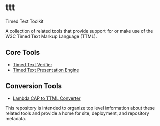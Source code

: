 # ttt
Timed Text Toolkit

A collection of related tools that provide support for or make use of the W3C Timed Text Markup Language (TTML).

## Core Tools

- [Timed Text Verifier](https://github.com/skynavga/ttv)
- [Timed Text Presentation Engine](https://github.com/skynavga/ttpe)

## Conversion Tools

- [Lambda CAP to TTML Converter](https://github.com/skynavga/cap2tt)

This repository is intended to organize top level information about these related tools and provide a home for site, deployment, and repository metadata.